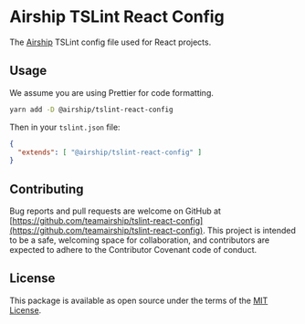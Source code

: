 # Airship TSLint React Config

The [Airship](https://teamarship.com) TSLint config file used for React projects.

## Usage

We assume you are using Prettier for code formatting.

```bash
yarn add -D @airship/tslint-react-config
```

Then in your `tslint.json` file:

```json
{
  "extends": [ "@airship/tslint-react-config" ]
}
```

## Contributing

Bug reports and pull requests are welcome on GitHub at [https://github.com/teamairship/tslint-react-config](https://github.com/teamairship/tslint-react-config). This project is intended to be a safe, welcoming space for collaboration, and contributors are expected to adhere to the Contributor Covenant code of conduct.

## License

This package is available as open source under the terms of the [MIT License](https://github.com/teamairship/tslint-react-config/blob/master/LICENSE).
